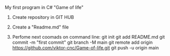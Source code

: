 My first program in C#
"Game of life"





1. Create repository in GIT HUB
2. Create a "Readme.md" file

3. Perfome next coomads on command line:
git init
git add README.md
git commit -m "first commit"
git branch -M main
git remote add origin https://github.com/viktor-cnc/Game-of-life.git
git push -u origin main
